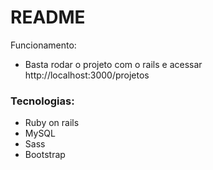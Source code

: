 # README
Funcionamento:
* Basta rodar o projeto com o rails e acessar http://localhost:3000/projetos

### Tecnologias: 
 - Ruby on rails
 - MySQL
 - Sass
 - Bootstrap
 
